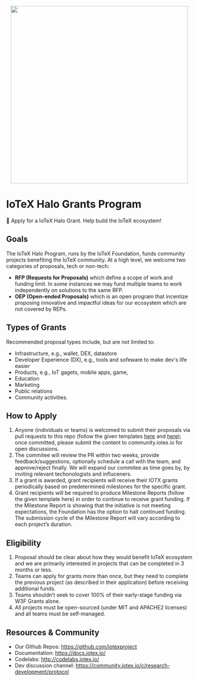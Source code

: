 <p align="center">
  <img src="https://github.com/iotexproject/halogrants/blob/master/img/halo.png" width="480px">
</p>

# IoTeX Halo Grants Program
👟 Apply for a IoTeX Halo Grant. Help build the IoTeX ecosystem!

## Goals
The IoTeX Halo Program, runs by the IoTeX Foundation, funds community projects benefiting the IoTeX community. At a high level, we welcome two categories of proposals, tech or non-tech:
- **RFP (Requests for Proposals)** which define a scope of work and funding limit. In some instances we may fund multiple teams to work independently on solutions to the same RFP.
- **OEP (Open-ended Proposals)** which is an open program that incentize proposing innovative and impactful ideas for our ecosystem which are not covered by REPs.

## Types of Grants
Recommended proposal types include, but are not limited to: 
- Infrastructure, e.g., wallet, DEX, datastore
- Developer Experience (DX), e.g., tools and sofeware to make dev's life easier
- Products, e.g., IoT gagets, mobile apps, game, 
- Education
- Marketing
- Public relations
- Community activities.

## How to Apply
1. Anyone (individuals or teams) is welcomed to submit their proposals via pull requests to this repo (follow the given templates [here](https://github.com/iotexproject/halogrants/tree/master/rfp-proposals) and [here](https://github.com/iotexproject/halogrants/tree/master/oep-proposals)); once committed, please submit the content to community.iotex.io for open discussions.
2. The commitee will review the PR within two weeks, provide feedback/suggestions, optionally schedule a call with the team, and approve/reject finally. We will expand our commitee as time goes by, by inviting relevant techonologists and influceners.
3. If a grant is awarded, grant recipients will receive their IOTX grants periodically based on predetermined milestones for the specific grant. 
4. Grant recipients will be required to produce Milestone Reports (follow the given template here) in order to continue to receive grant funding. If the Milestone Report is showing that the initiative is not meeting expectations, the Foundation has the option to halt continued funding. The submission cycle of the Milestone Report will vary according to each project’s duration.

## Eligibility
1. Proposal should be clear about how they would benefit IoTeX ecosystem and we are primarily interested in projects that can be completed in 3 months or less.
2. Teams can apply for grants more than once, but they need to complete the previous project (as described in their application) before receiving additional funds. 
3. Teams shouldn’t seek to cover 100% of their early-stage funding via W3F Grants alone.
4. All projects must be open-sourced (under MIT and APACHE2 licenses) and all teams must be self-managed.

## Resources & Community
- Our Github Repos: https://github.com/iotexproject
- Documentation: https://docs.iotex.io/
- Codelabs: http://codelabs.iotex.io/
- Dev discussion channel: https://community.iotex.io/c/research-development/protocol

